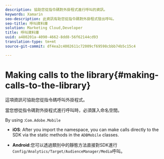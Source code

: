 ```yaml
---
description: 協助您從指令碼對外掛程式進行呼叫的資訊。
keywords: Xamarin
seo-description: 此資訊有助您從指令碼對外掛程式發出呼叫。
seo-title: 呼叫資料庫
solution: Marketing Cloud,Developer
title: 呼叫資料庫
uuid: a480201a-4090-4662-8dd8-56f62144cd93
translation-type: tm+mt
source-git-commit: df4ea2c4002611c72009cf69598cbbb74b5c15c4

---
```



# Making calls to the library{#making-calls-to-the-library}

這項資訊可協助您從指令碼呼叫外掛程式。

當您想從指令碼對外掛程式進行呼叫時，必須匯入命名空間。

By using :`Com.Adobe.Mobile`

* **iOS**: After you import the namespace, you can make calls directly to the SDK via the static methods in the `ADBMobile` classes.

* **Android**:您可以透過類別中的靜態方法直接對SDK進行 `Config/Analytics/Target/AudienceManager/Media`呼叫。

